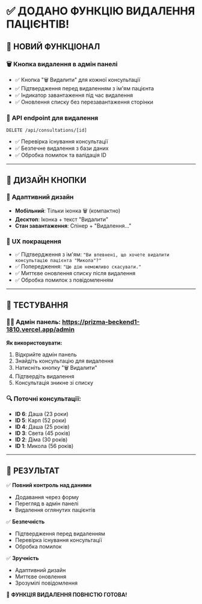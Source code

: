 # ✅ ДОДАНО ФУНКЦІЮ ВИДАЛЕННЯ ПАЦІЄНТІВ!

## 🎯 НОВИЙ ФУНКЦІОНАЛ

### 🗑️ **Кнопка видалення в адмін панелі**

- ✅ Кнопка "🗑️ Видалити" для кожної консультації
- ✅ Підтвердження перед видаленням з ім'ям пацієнта
- ✅ Індикатор завантаження під час видалення
- ✅ Оновлення списку без перезавантаження сторінки

### 🔧 **API endpoint для видалення**

```
DELETE /api/consultations/[id]
```

- ✅ Перевірка існування консультації
- ✅ Безпечне видалення з бази даних
- ✅ Обробка помилок та валідація ID

---

## 🎨 ДИЗАЙН КНОПКИ

### 📱 **Адаптивний дизайн**

- **Мобільний**: Тільки іконка 🗑️ (компактно)
- **Десктоп**: Іконка + текст "Видалити"
- **Стан завантаження**: Спінер + "Видалення..."

### 🎯 **UX покращення**

- ✅ Підтвердження з ім'ям: `"Ви впевнені, що хочете видалити консультацію пацієнта "Микола"?"`
- ✅ Попередження: `"Цю дію неможливо скасувати."`
- ✅ Миттєве оновлення списку після видалення
- ✅ Обробка помилок з повідомленням

---

## 🧪 ТЕСТУВАННЯ

### 👨‍⚕️ **Адмін панель**: https://prizma-beckend1-1810.vercel.app/admin

**Як використовувати:**

1. Відкрийте адмін панель
2. Знайдіть консультацію для видалення
3. Натисніть кнопку "🗑️ Видалити"
4. Підтвердіть видалення
5. Консультація зникне зі списку

### 🔍 **Поточні консультації:**

- **ID 6**: Даша (23 роки)
- **ID 5**: Карп (52 роки)
- **ID 4**: Даша (25 років)
- **ID 3**: Света (45 років)
- **ID 2**: Діма (30 років)
- **ID 1**: Микола (56 років)

---

## 🚀 РЕЗУЛЬТАТ

✅ **Повний контроль над даними**

- Додавання через форму
- Перегляд в адмін панелі
- Видалення оглянутих пацієнтів

✅ **Безпечність**

- Підтвердження перед видаленням
- Перевірка існування консультації
- Обробка помилок

✅ **Зручність**

- Адаптивний дизайн
- Миттєве оновлення
- Зрозумілі повідомлення

🎉 **ФУНКЦІЯ ВИДАЛЕННЯ ПОВНІСТЮ ГОТОВА!**

